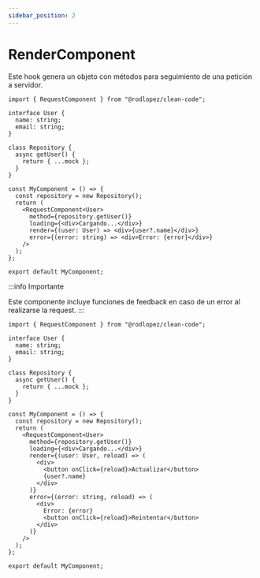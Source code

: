 ```yaml
---
sidebar_position: 2
---
```


# RenderComponent

Este hook genera un objeto con métodos para seguimiento de una petición a servidor.

```tsx title="RequestComponent.tsx"
import { RequestComponent } from "@rodlopez/clean-code";

interface User {
  name: string;
  email: string;
}

class Repository {
  async getUser() {
    return { ...mock };
  }
}

const MyComponent = () => {
  const repository = new Repository();
  return (
    <RequestComponent<User>
      method={repository.getUser()}
      loading={<div>Cargando...</div>}
      render={(user: User) => <div>{user?.name}</div>}
      error={(error: string) => <div>Error: {error}</div>}
    />
  );
};

export default MyComponent;
```

:::info Importante

Este componente incluye funciones de feedback en caso de un error al realizarse la request.
:::

```tsx title="RequestComponent.tsx"
import { RequestComponent } from "@rodlopez/clean-code";

interface User {
  name: string;
  email: string;
}

class Repository {
  async getUser() {
    return { ...mock };
  }
}

const MyComponent = () => {
  const repository = new Repository();
  return (
    <RequestComponent<User>
      method={repository.getUser()}
      loading={<div>Cargando...</div>}
      render={(user: User, reload) => (
        <div>
          <button onClick={reload}>Actualizar</button>
          {user?.name}
        </div>
      )}
      error={(error: string, reload) => (
        <div>
          Error: {error}
          <button onClick={reload}>Reintentar</button>
        </div>
      )}
    />
  );
};

export default MyComponent;
```
